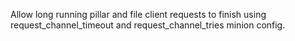 Allow long running pillar and file client requests to finish using request_channel_timeout and request_channel_tries minion config.
